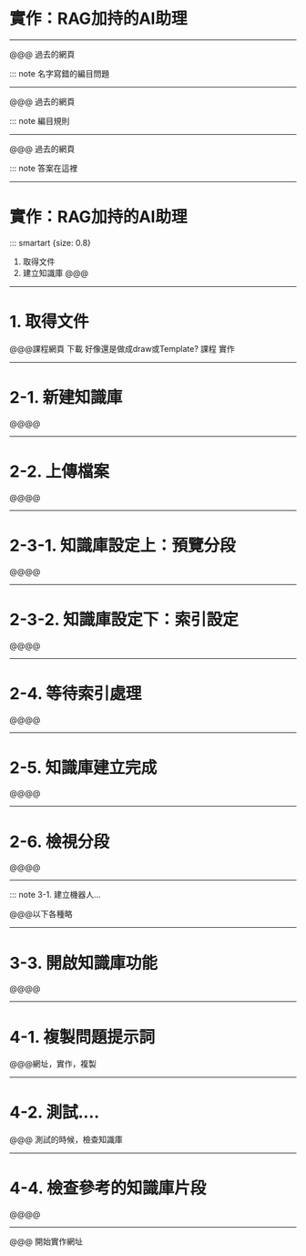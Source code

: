 # 實作：RAG加持的AI助理

----

@@@ 過去的網頁

::: note 名字寫錯的編目問題

----

@@@ 過去的網頁

::: note 編目規則

----

@@@ 過去的網頁

::: note 答案在這裡

----

# 實作：RAG加持的AI助理

::: smartart {size: 0.8}

1. 取得文件
2. 建立知識庫
@@@

----

# 1. 取得文件


@@@課程網頁
下載
好像還是做成draw或Template?
課程
實作

----

# 2-1. 新建知識庫

@@@@

----

# 2-2. 上傳檔案

@@@@

----

# 2-3-1. 知識庫設定上：預覽分段

@@@@

----

# 2-3-2. 知識庫設定下：索引設定

@@@@

----

# 2-4. 等待索引處理

@@@@

----

# 2-5. 知識庫建立完成

@@@@

----

# 2-6. 檢視分段

@@@@

----

::: note 3-1. 建立機器人...

@@@以下各種略

----

# 3-3. 開啟知識庫功能

@@@@

----

# 4-1. 複製問題提示詞

@@@網址，實作，複製

----

# 4-2. 測試....

@@@ 測試的時候，檢查知識庫

----

# 4-4. 檢查參考的知識庫片段

@@@@

----

@@@ 開始實作網址
